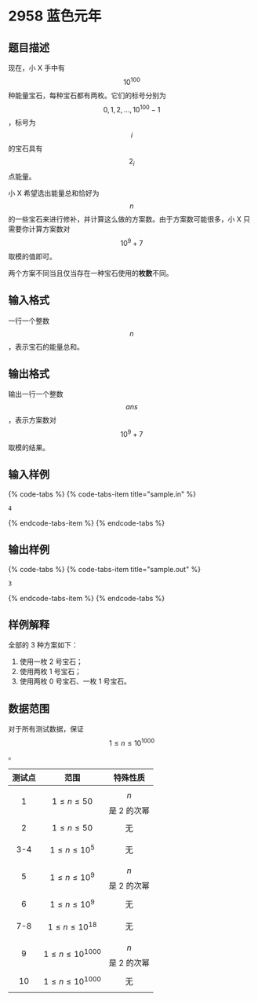 # 2958 蓝色元年

## 题目描述

现在，小 X 手中有 $$10^{100}$$ 种能量宝石，每种宝石都有两枚。它们的标号分别为 $$0,\,1,\,2,\,\dots,\,10^{100}-1$$，标号为 $$i$$ 的宝石具有 $$2_i$$ 点能量。

小 X 希望选出能量总和恰好为 $$n$$ 的一些宝石来进行修补，并计算这么做的方案数。由于方案数可能很多，小 X 只需要你计算方案数对 $$10^9 + 7$$ 取模的值即可。

两个方案不同当且仅当存在一种宝石使用的**枚数**不同。

## 输入格式

一行一个整数 $$n$$，表示宝石的能量总和。

## 输出格式

输出一行一个整数 $$ans$$，表示方案数对 $$10^9 + 7$$ 取模的结果。

## 输入样例

{% code-tabs %}
{% code-tabs-item title="sample.in" %}
```text
4
```
{% endcode-tabs-item %}
{% endcode-tabs %}

## 输出样例

{% code-tabs %}
{% code-tabs-item title="sample.out" %}
```text
3
```
{% endcode-tabs-item %}
{% endcode-tabs %}

## 样例解释

全部的 3 种方案如下：

1. 使用一枚 2 号宝石；
2. 使用两枚 1 号宝石；
3. 使用两枚 0 号宝石、一枚 1 号宝石。

## 数据范围

对于所有测试数据，保证 $$1 \leq n \leq 10^{1000}$$。

| 测试点 | 范围 | 特殊性质 |
| :---: | :---: | :---: |
| 1 | $$1 \leq n \leq 50$$ | $$n$$ 是 2 的次幂 |
| 2 | $$1 \leq n \leq 50$$ | 无 |
| 3-4 | $$1 \leq n \leq 10^5$$ | 无 |
| 5 | $$1 \leq n \leq 10^9$$ | $$n$$ 是 2 的次幂 |
| 6 | $$1 \leq n \leq 10^9$$ | 无 |
| 7-8 | $$1 \leq n \leq 10^{18}$$ | 无 |
| 9 | $$1 \leq n \leq 10^{1000}$$ | $$n$$ 是 2 的次幂 |
| 10 | $$1 \leq n \leq 10^{1000}$$ | 无 |

